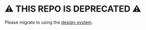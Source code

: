 # :warning: THIS REPO IS DEPRECATED :warning:
Please migrate to using the [design-system](https://github.com/cfpb/design-system).
